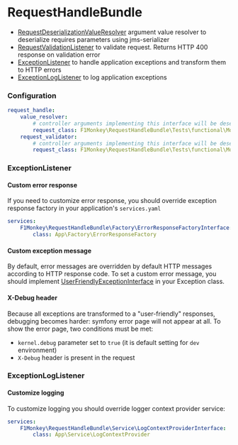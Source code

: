 # RequestHandleBundle

* [RequestDeserializationValueResolver](src/ArgumentValueResolver/RequestDeserializationValueResolver.php)
argument value resolver to deserialize requires parameters using jms-serializer
* [RequestValidationListener](src/EventListener/RequestValidationListener.php)
to validate request. Returns HTTP 400 response on validation error
* [ExceptionListener](src/EventListener/ExceptionListener.php) to handle application exceptions and transform them to HTTP errors
* [ExceptionLogListener](src/EventListener/ExceptionListener.php) to log application exceptions

### Configuration

```yaml
request_handle:
    value_resolver:
        # controller arguments implementing this interface will be deserialized using RequestDeserializationValueResolver
        request_class: F1Monkey\RequestHandleBundle\Tests\functional\Mock\RequestInterface
    request_validator:
        # controller arguments implementing this interface will be deserialized using RequestValidationListener
        request_class: F1Monkey\RequestHandleBundle\Tests\functional\Mock\RequestInterface
```

### ExceptionListener

#### Custom error response

If you need to customize error response, you should override exception response factory in your application's `services.yaml`
```yaml
services:
    F1Monkey\RequestHandleBundle\Factory\ErrorResponseFactoryInterface:
        class: App\Factory\ErrorResponseFactory
```
#### Custom exception message

By default, error messages are overridden by default HTTP messages according to HTTP response code.
To set a custom error message, you should implement [UserFriendlyExceptionInterface](src/Exception/UserFriendlyExceptionInterface.php) in your Exception class.

#### X-Debug header

Because all exceptions are transformed to a "user-friendly" responses, debugging becomes harder: symfony error page will not appear at all.
To show the error page, two conditions must be met:
* `kernel.debug` parameter set to `true` (it is default setting for `dev` environment)
* `X-Debug` header is present in the request

### ExceptionLogListener

#### Customize logging

To customize logging you should override logger context provider service:
```yaml
services:
    F1Monkey\RequestHandleBundle\Service\LogContextProviderInterface:
        class: App\Service\LogContextProvider
```